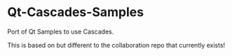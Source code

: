 Qt-Cascades-Samples
===================

Port of Qt Samples to use Cascades.

This is based on but different to the collaboration repo that currently exists!